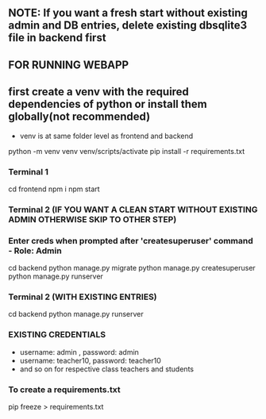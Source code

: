 ## NOTE:  If you want a fresh start without existing admin and DB entries, delete existing dbsqlite3 file in backend first

## FOR RUNNING WEBAPP
## first create a venv with the required dependencies of python or install them globally(not recommended)
- venv is at same folder level as frontend and backend

python -m venv venv
venv/scripts/activate
pip install -r requirements.txt

### Terminal 1
cd frontend 
npm i
npm start

### Terminal 2 (IF YOU WANT A CLEAN START WITHOUT EXISTING ADMIN OTHERWISE SKIP TO OTHER STEP)  
### Enter creds when prompted after 'createsuperuser' command - Role: Admin
cd backend
python manage.py migrate
python manage.py createsuperuser
python manage.py runserver

### Terminal 2 (WITH EXISTING ENTRIES)
cd backend
python manage.py runserver


### EXISTING CREDENTIALS
- username: admin , password: admin
- username: teacher10, password: teacher10
- and so on for respective class teachers and students 


### To create a requirements.txt
pip freeze > requirements.txt